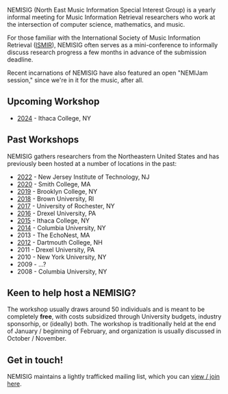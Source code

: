 NEMISIG (North East Music Information Special Interest Group) is a yearly informal meeting for Music Information Retrieval researchers who work at the intersection of computer science, mathematics, and music.

For those familiar with the International Society of Music Information Retrieval ([ISMIR](http://ismir.net)), NEMISIG often serves as a mini-conference to informally discuss research progress a few months in advance of the submission deadline.

Recent incarnations of NEMISIG have also featured an open "NEMIJam session," since we're in it for the music, after all.

## Upcoming Workshop
* [2024](https://2024.nemisig.net) - Ithaca College, NY
## Past Workshops

NEMISIG gathers researchers from the Northeastern United States and has previously been hosted at a number of locations in the past:
* [2022](http://nemisig2022.nemisig.org) - New Jersey Institute of Technology, NJ
* [2020](http://nemisig2020.nemisig.org) - Smith College, MA
* [2019](http://nemisig2019.nemisig.org) - Brooklyn College, NY
* [2018](http://nemisig2018.nemisig.org) - Brown University, RI
* [2017](http://nemisig.wixsite.com/2017) - University of Rochester, NY
* [2016](http://www.met-lab.org/nemisig2016/) - Drexel University, PA
* [2015](http://jimi.ithaca.edu/nemisig/) - Ithaca College, NY
* [2014](https://labrosa.ee.columbia.edu/nemisig2014/) - Columbia University, NY
* 2013 - The EchoNest, MA
* [2012](http://digitalmusics.dartmouth.edu/~nemisig/) - Dartmouth College, NH
* 2011 - Drexel University, PA
* 2010 - New York University, NY
* 2009 - ...?
* 2008 - Columbia University, NY


## Keen to help host a NEMISIG?

The workshop usually draws around 50 individuals and is meant to be completely **free**, with costs subsidized through University budgets, industry sponsorhip, or (ideally) both. The workshop is traditionally held at the end of January / beginning of February, and organization is usually discussed in October / November.


## Get in touch!

NEMISIG maintains a lightly trafficked mailing list, which you can [view / join here](https://groups.google.com/forum/#!forum/nemisig).


